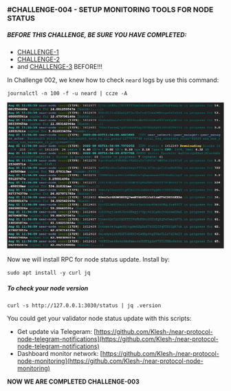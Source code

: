 ### \#CHALLENGE-004 - SETUP MONITORING TOOLS FOR NODE STATUS

##### BEFORE THIS CHALLENGE, BE SURE YOU HAVE COMPLETED:
* [CHALLENGE-1](/challenge-1.md)
* [CHALLENGE-2](/challenge-2.md)
* and [CHALLENGE-3](/challenge-3.md) BEFORE!!!

In Challenge 002, we knew how to check `neard` logs by use this command:
```
journalctl -n 100 -f -u neard | ccze -A
```
![](/images/challenge2/C2-neard-log-ccze.jpg)

Now we will install RPC for node status update. Install by:
```
sudo apt install -y curl jq
```

##### To check your node version
```
curl -s http://127.0.0.1:3030/status | jq .version
```

You could get your validator node status update with this scripts:
* Get update via Telegeram: [https://github.com/Klesh-/near-protocol-node-telegram-notifications](https://github.com/Klesh-/near-protocol-node-telegram-notifications)
* Dashboard monitor network: [https://github.com/Klesh-/near-protocol-node-monitoring](https://github.com/Klesh-/near-protocol-node-monitoring)

**NOW WE ARE COMPLETED CHALLENGE-003**
